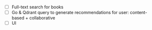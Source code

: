 - [ ] Full-text search for books
- [ ] Go & Qdrant query to generate recommendations for user: content-based + collaborative
- [ ] UI